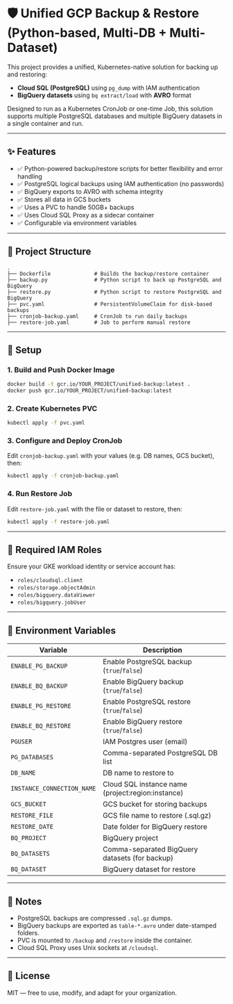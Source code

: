 # 🛡️ Unified GCP Backup & Restore (Python-based, Multi-DB + Multi-Dataset)

This project provides a unified, Kubernetes-native solution for backing up and restoring:

- **Cloud SQL (PostgreSQL)** using `pg_dump` with IAM authentication
- **BigQuery datasets** using `bq extract/load` with **AVRO** format

Designed to run as a Kubernetes CronJob or one-time Job, this solution supports multiple PostgreSQL databases and multiple BigQuery datasets in a single container and run.

---

## ✨ Features

- ✅ Python-powered backup/restore scripts for better flexibility and error handling
- ✅ PostgreSQL logical backups using IAM authentication (no passwords)
- ✅ BigQuery exports to AVRO with schema integrity
- ✅ Stores all data in GCS buckets
- ✅ Uses a PVC to handle 50GB+ backups
- ✅ Uses Cloud SQL Proxy as a sidecar container
- ✅ Configurable via environment variables

---

## 🧱 Project Structure

```
.
├── Dockerfile              # Builds the backup/restore container
├── backup.py               # Python script to back up PostgreSQL and BigQuery
├── restore.py              # Python script to restore PostgreSQL and BigQuery
├── pvc.yaml                # PersistentVolumeClaim for disk-based backups
├── cronjob-backup.yaml     # CronJob to run daily backups
├── restore-job.yaml        # Job to perform manual restore
```

---

## 🔧 Setup

### 1. Build and Push Docker Image

```bash
docker build -t gcr.io/YOUR_PROJECT/unified-backup:latest .
docker push gcr.io/YOUR_PROJECT/unified-backup:latest
```

### 2. Create Kubernetes PVC

```bash
kubectl apply -f pvc.yaml
```

### 3. Configure and Deploy CronJob

Edit `cronjob-backup.yaml` with your values (e.g. DB names, GCS bucket), then:

```bash
kubectl apply -f cronjob-backup.yaml
```

### 4. Run Restore Job

Edit `restore-job.yaml` with the file or dataset to restore, then:

```bash
kubectl apply -f restore-job.yaml
```

---

## 🔐 Required IAM Roles

Ensure your GKE workload identity or service account has:

- `roles/cloudsql.client`
- `roles/storage.objectAdmin`
- `roles/bigquery.dataViewer`
- `roles/bigquery.jobUser`

---

## 🧪 Environment Variables

| Variable                | Description                                  |
|------------------------|----------------------------------------------|
| `ENABLE_PG_BACKUP`     | Enable PostgreSQL backup (`true`/`false`)    |
| `ENABLE_BQ_BACKUP`     | Enable BigQuery backup (`true`/`false`)      |
| `ENABLE_PG_RESTORE`    | Enable PostgreSQL restore (`true`/`false`)   |
| `ENABLE_BQ_RESTORE`    | Enable BigQuery restore (`true`/`false`)     |
| `PGUSER`               | IAM Postgres user (email)                    |
| `PG_DATABASES`         | Comma-separated PostgreSQL DB list           |
| `DB_NAME`              | DB name to restore to                        |
| `INSTANCE_CONNECTION_NAME` | Cloud SQL instance name (project:region:instance) |
| `GCS_BUCKET`           | GCS bucket for storing backups               |
| `RESTORE_FILE`         | GCS file name to restore (.sql.gz)           |
| `RESTORE_DATE`         | Date folder for BigQuery restore             |
| `BQ_PROJECT`           | BigQuery project                             |
| `BQ_DATASETS`          | Comma-separated BigQuery datasets (for backup) |
| `BQ_DATASET`           | BigQuery dataset for restore                 |

---

## 📌 Notes

- PostgreSQL backups are compressed `.sql.gz` dumps.
- BigQuery backups are exported as `table-*.avro` under date-stamped folders.
- PVC is mounted to `/backup` and `/restore` inside the container.
- Cloud SQL Proxy uses Unix sockets at `/cloudsql`.

---

## 📄 License

MIT — free to use, modify, and adapt for your organization.